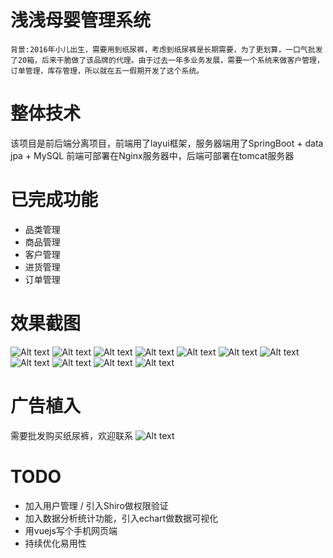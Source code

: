 # 浅浅母婴管理系统
```
背景:2016年小儿出生，需要用到纸尿裤，考虑到纸尿裤是长期需要，为了更划算，一口气批发了20箱，后来干脆做了该品牌的代理。由于过去一年多业务发展，需要一个系统来做客户管理，订单管理，库存管理，所以就在五一假期开发了这个系统。

```

# 整体技术
该项目是前后端分离项目，前端用了layui框架，服务器端用了SpringBoot + data jpa + MySQL
前端可部署在Nginx服务器中，后端可部署在tomcat服务器


# 已完成功能
* 品类管理
* 商品管理
* 客户管理
* 进货管理
* 订单管理

# 效果截图
![Alt text](https://github.com/sibeta/infant/raw/master/screenshot/1.png)
![Alt text](https://github.com/sibeta/infant/raw/master/screenshot/2.png)
![Alt text](https://github.com/sibeta/infant/raw/master/screenshot/3.png)
![Alt text](https://github.com/sibeta/infant/raw/master/screenshot/4.png)
![Alt text](https://github.com/sibeta/infant/raw/master/screenshot/5.png)
![Alt text](https://github.com/sibeta/infant/raw/master/screenshot/6.png)
![Alt text](https://github.com/sibeta/infant/raw/master/screenshot/7.png)
![Alt text](https://github.com/sibeta/infant/raw/master/screenshot/8.png)
![Alt text](https://github.com/sibeta/infant/raw/master/screenshot/9.png)
![Alt text](https://github.com/sibeta/infant/raw/master/screenshot/10.png)
![Alt text](https://github.com/sibeta/infant/raw/master/screenshot/11.png)

# 广告植入
需要批发购买纸尿裤，欢迎联系
![Alt text](https://github.com/sibeta/infant/raw/master/screenshot/wechat_qrcode.png)

# TODO
* 加入用户管理 / 引入Shiro做权限验证
* 加入数据分析统计功能，引入echart做数据可视化
* 用vuejs写个手机网页端
* 持续优化易用性